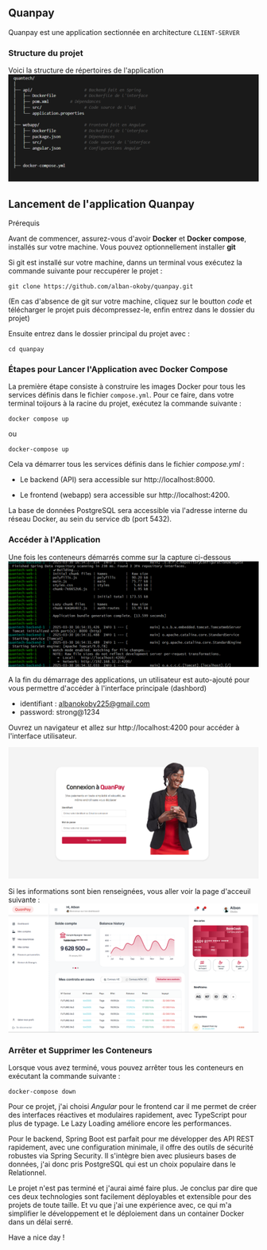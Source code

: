 ## Quanpay
Quanpay est une application sectionnée en architecture ```CLIENT-SERVER```

### Structure du projet 
Voici la structure de répertoires de l'application
<img src="https://github.com/alban-okoby/quanpay/blob/main/webapp/public/assets/img/structure.PNG" />

## Lancement de l'application Quanpay
Prérequis

Avant de commencer, assurez-vous d'avoir **Docker** et **Docker compose**, installés sur votre machine.
Vous pouvez optionnellement installer **git**

Si git est installé sur votre machine, danns un terminal vous exécutez la commande suivante pour reccupérer le projet :

```
git clone https://github.com/alban-okoby/quanpay.git
```

(En cas d'absence de git sur votre machine, cliquez sur le boutton *code* et télécharger le projet puis décompressez-le, enfin entrez dans le dossier du projet)

Ensuite entrez dans le dossier principal du projet avec :

```
cd quanpay
```

### Étapes pour Lancer l'Application avec Docker Compose
La première étape consiste à construire les images Docker pour tous les services définis dans le fichier ```compose.yml```. Pour ce faire, dans votre terminal toijours à la racine du projet, exécutez la commande suivante :
```
docker compose up
```
ou 
```
docker-compose up
```

Cela va démarrer tous les services définis dans le fichier *compose.yml* :

- Le backend (API) sera accessible sur http://localhost:8000.

- Le frontend (webapp) sera accessible sur http://localhost:4200.

La base de données PostgreSQL sera accessible via l'adresse interne du réseau Docker, au sein du service db (port 5432).

### Accéder à l'Application
Une fois les conteneurs démarrés comme sur la capture ci-dessous 
<img src="https://github.com/alban-okoby/quanpay/blob/main/webapp/public/assets/screensshots/frontend_success.PNG" />

A la fin du démarrage des applications, un utilisateur est auto-ajouté pour vous permettre d'accéder à l'interface principale (dashbord)
- identifiant : albanokoby225@gmail.com
- password: strong@1234

Ouvrez un navigateur et allez sur http://localhost:4200 pour accéder à l'interface utilisateur.

<img src="https://github.com/alban-okoby/quanpay/blob/main/webapp/public/assets/screensshots/login_page.png" />


Si les informations sont bien renseignées, vous aller voir la page d'acceuil suivante : 
<img src="https://github.com/alban-okoby/quanpay/blob/main/webapp/public/assets/screensshots/dash.png" />


### Arrêter et Supprimer les Conteneurs
Lorsque vous avez terminé, vous pouvez arrêter tous les conteneurs en exécutant la commande suivante :
```
docker-compose down
```
Pour ce projet, j'ai choisi *Angular* pour le frontend car il me permet de créer des interfaces réactives et modulaires rapidement, avec TypeScript pour plus de typage. Le Lazy Loading améliore encore les performances.

Pour le backend, Spring Boot est parfait pour me développer des API REST rapidement, avec une configuration minimale, il offre des outils de sécurité robustes via Spring Security. Il s'intègre bien avec plusieurs bases de données, j'ai donc pris PostgreSQL qui est un choix populaire dans le Relationnel.

Le projet n'est pas terminé et j'aurai aimé faire plus. Je conclus par dire que ces deux technologies sont facilement déployables et extensible pour des projets de toute taille. Et vu que j'ai une expérience avec, ce qui m'a simplifier le développement et le déploiement dans un container Docker dans un délai serré.

Have a nice day !
